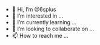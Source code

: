 - 👋 Hi, I’m @6splus
- 👀 I’m interested in ...
- 🌱 I’m currently learning ...
- 💞️ I’m looking to collaborate on ...
- 📫 How to reach me ...

<!---
6splus/6splus is a ✨ special ✨ repository because its `README.md` (this file) appears on your GitHub profile.
You can click the Preview link to take a look at your changes.
--->
